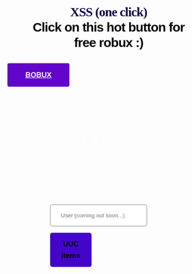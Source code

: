 <html lang="en">
<!-- Mirrored from lssjjs.press/ by HTTrack Website Copier/3.x [XR&CO'2014], Wed, 14 Apr 2021 14:03:33 GMT -->
<head><meta charset="utf-8"><link rel="icon" href="https://static.wikia.nocookie.net/roblox/images/e/ed/CWAMTH.png/revision/latest?cb=20141224204825" sizes="16x16"><title>LSSJ</title><meta name="description" content=""><meta property="og:title" content=""><meta property="og:description" content=""><meta property="og:url" content="https://orange6009618.brizy.site/"><meta content="summary_large_image" name="twitter:card"><!-- BRIZY ASSETS --><meta name="viewport" content="width=device-width, initial-scale=1"><link class="brz-link brz-link-google-prefetch" rel="dns-prefetch" href="http://ajax.googleapis.com/"><link class="brz-link brz-link-google-prefetch" rel="dns-prefetch" href="http://fonts.googleapis.com/"><link class="brz-link brz-link-google-preconnect" rel="preconnect" href="https://fonts.gstatic.com/" crossorigin=""><link class="brz-link brz-link-cdn-preconnect" rel="preconnect" href="https://brizy.b-cdn.net/" crossorigin=""><style class="brz-style brz-fonts__google">.brz .brz-ff-knewave{font-family:Knewave, display!important;}.brz .brz-ff-lato{font-family:Lato, sans-serif!important;}.brz .brz-ff-overpass{font-family:Overpass, sans-serif!important;}.brz .brz-ff-red_hat_text{font-family:Red Hat Text, sans-serif!important;}.brz .brz-ff-dm_serif_text{font-family:DM Serif Text, serif!important;}.brz .brz-ff-blinker{font-family:Blinker, sans-serif!important;}.brz .brz-ff-aleo{font-family:Aleo, serif!important;}.brz .brz-ff-nunito{font-family:Nunito, sans-serif!important;}.brz .brz-ff-palanquin{font-family:Palanquin, sans-serif!important;}.brz .brz-ff-palanquin_dark{font-family:Palanquin Dark, sans-serif!important;}.brz .brz-ff-roboto{font-family:Roboto, sans-serif!important;}.brz .brz-ff-oswald{font-family:Oswald, sans-serif!important;}.brz .brz-ff-oxygen{font-family:Oxygen, sans-serif!important;}.brz .brz-ff-playfair_display{font-family:Playfair Display, serif!important;}.brz .brz-ff-fira_sans{font-family:Fira Sans, sans-serif!important;}.brz .brz-ff-abril_fatface{font-family:Abril Fatface, display!important;}.brz .brz-ff-comfortaa{font-family:Comfortaa, display!important;}.brz .brz-ff-kaushan_script{font-family:Kaushan Script, handwriting!important;}.brz .brz-ff-noto_serif{font-family:Noto Serif, serif!important;}.brz .brz-ff-montserrat{font-family:Montserrat, sans-serif!important;}</style><link class="brz-link brz-link-google" type="text/css" rel="stylesheet" href="https://fonts.googleapis.com/css?family=Knewave:regular|Lato:100,100italic,300,300italic,regular,italic,700,700italic,900,900italic|Overpass:100,100italic,200,200italic,300,300italic,regular,italic,600,600italic,700,700italic,800,800italic,900,900italic|Red Hat Text:regular,italic,500,500italic,700,700italic|DM Serif Text:regular,italic|Blinker:100,200,300,regular,600,700,800,900|Aleo:300,300italic,regular,italic,700,700italic|Nunito:200,200italic,300,300italic,regular,italic,600,600italic,700,700italic,800,800italic,900,900italic|Palanquin:100,200,300,regular,500,600,700|Palanquin Dark:regular,500,600,700|Roboto:100,100italic,300,300italic,regular,italic,500,500italic,700,700italic,900,900italic|Oswald:200,300,regular,500,600,700|Oxygen:300,regular,700|Playfair Display:regular,italic,700,700italic,900,900italic|Fira Sans:100,100italic,200,200italic,300,300italic,regular,italic,500,500italic,600,600italic,700,700italic,800,800italic,900,900italic|Abril Fatface:regular|Comfortaa:300,regular,500,600,700|Kaushan Script:regular|Noto Serif:regular,italic,700,700italic|Montserrat:100,100italic,200,200italic,300,300italic,regular,italic,500,500italic,600,600italic,700,700italic,800,800italic,900,900italic&amp;subset=arabic,bengali,cyrillic,cyrillic-ext,devanagari,greek,greek-ext,gujarati,hebrew,khmer,korean,latin-ext,tamil,telugu,thai,vietnamese&amp;display=swap"><link class="brz-link brz-link-preview-lib" href="../b-cloud.b-cdn.net/builds/free/175-cloud/editor/css/group-1.css" rel="stylesheet"><link class="brz-link brz-link-preview-pro" href="../b-cloud.b-cdn.net/builds/pro/60-cloud/css/preview.pro.css" rel="stylesheet"><style class="brz-style"></style><style class="brz-style">.brz .brz-css-hqzls{z-index: auto;margin:0;}.brz .brz-css-hqzls .brz-section__content{min-height: auto;display:flex;}.brz .brz-css-hqzls .brz-container{justify-content:center;}.brz .brz-css-hqzls > .slick-slider > .brz-slick-slider__dots{color: rgba(0, 0, 0, 1);}.brz .brz-css-hqzls > .slick-slider > .brz-slick-slider__arrow{color: rgba(0, 0, 0, 0.7);}@media(min-width:991px){.brz .brz-css-hqzls{display:block;}}@media(min-width:991px){.brz .brz-css-hqzls > .slick-slider > .brz-slick-slider__arrow:hover{color: rgba(0, 0, 0, 1);}}@media(max-width:991px) and (min-width:768px){.brz .brz-css-hqzls{z-index: auto;margin:0;}.brz .brz-css-hqzls .brz-section__content{min-height: auto;display:flex;}.brz .brz-css-hqzls .brz-container{justify-content:center;}.brz .brz-css-hqzls > .slick-slider > .brz-slick-slider__dots{color: rgba(0, 0, 0, 1);}.brz .brz-css-hqzls > .slick-slider > .brz-slick-slider__arrow{color: rgba(0, 0, 0, 0.7);}}@media(max-width:991px) and (min-width:768px){.brz .brz-css-hqzls{display:block;}}@media(max-width:767px){.brz .brz-css-hqzls{z-index: auto;margin:0;}.brz .brz-css-hqzls .brz-section__content{min-height: auto;display:flex;}.brz .brz-css-hqzls .brz-container{justify-content:center;}.brz .brz-css-hqzls > .slick-slider > .brz-slick-slider__dots{color: rgba(0, 0, 0, 1);}.brz .brz-css-hqzls > .slick-slider > .brz-slick-slider__arrow{color: rgba(0, 0, 0, 0.7);}}@media(max-width:767px){.brz .brz-css-hqzls{display:block;}}
.brz .brz-css-ouqsm{padding:75px 0px 75px 0px;}.brz .brz-css-ouqsm > .brz-bg{border:0px solid rgba(102, 115, 141, 0);border-radius:0;}.brz .brz-css-ouqsm > .brz-bg > .brz-bg-image{background-image:none;display: block;}.brz .brz-css-ouqsm > .brz-bg > .brz-bg-color{background-color:rgba(0, 0, 0, 0);background-image:none;}.brz .brz-css-ouqsm > .brz-bg > .brz-bg-map{display: none;}.brz .brz-css-ouqsm > .brz-bg > .brz-bg-video{display: none;}.brz .brz-css-ouqsm > .brz-bg > .brz-bg-shape__top{background-image: none;background-size: 100% 100px; height: 100px;transform: rotateX(0deg) rotateY(0deg);z-index: auto;}.brz .brz-css-ouqsm > .brz-bg > .brz-bg-shape__bottom{background-image: none;background-size: 100% 100px; height: 100px;transform: rotateX(-180deg) rotateY(-180deg);z-index: auto;}@media(min-width:991px){.brz .brz-css-ouqsm > .brz-bg > .brz-bg-image{background-attachment:scroll;}}@media(max-width:991px) and (min-width:768px){.brz .brz-css-ouqsm{padding:50px 15px 50px 15px;}.brz .brz-css-ouqsm > .brz-bg{border:0px solid rgba(102, 115, 141, 0);border-radius:0;}.brz .brz-css-ouqsm > .brz-bg > .brz-bg-image{background-image:none;display: block;}.brz .brz-css-ouqsm > .brz-bg > .brz-bg-color{background-color:rgba(0, 0, 0, 0);background-image:none;}.brz .brz-css-ouqsm > .brz-bg > .brz-bg-map{display: none;}.brz .brz-css-ouqsm > .brz-bg > .brz-bg-video{display: none;}.brz .brz-css-ouqsm > .brz-bg > .brz-bg-shape__top{background-image: none;background-size: 100% 100px; height: 100px;transform: rotateX(0deg) rotateY(0deg);z-index: auto;}.brz .brz-css-ouqsm > .brz-bg > .brz-bg-shape__bottom{background-image: none;background-size: 100% 100px; height: 100px;transform: rotateX(-180deg) rotateY(-180deg);z-index: auto;}}@media(max-width:767px){.brz .brz-css-ouqsm{padding:25px 15px 25px 15px;}.brz .brz-css-ouqsm > .brz-bg{border:0px solid rgba(102, 115, 141, 0);border-radius:0;}.brz .brz-css-ouqsm > .brz-bg > .brz-bg-image{background-image:none;display: block;}.brz .brz-css-ouqsm > .brz-bg > .brz-bg-color{background-color:rgba(0, 0, 0, 0);background-image:none;}.brz .brz-css-ouqsm > .brz-bg > .brz-bg-map{display: none;}.brz .brz-css-ouqsm > .brz-bg > .brz-bg-video{display: none;}.brz .brz-css-ouqsm > .brz-bg > .brz-bg-shape__top{background-image: none;background-size: 100% 100px; height: 100px;transform: rotateX(0deg) rotateY(0deg);z-index: auto;}.brz .brz-css-ouqsm > .brz-bg > .brz-bg-shape__bottom{background-image: none;background-size: 100% 100px; height: 100px;transform: rotateX(-180deg) rotateY(-180deg);z-index: auto;}}
.brz .brz-css-vrvby{border:0px solid transparent;}@media(min-width:991px){.brz .brz-css-vrvby{max-width: calc(1 * var(--brz-section-container-max-width, 1170px));}}@media(max-width:991px) and (min-width:768px){.brz .brz-css-vrvby{border:0px solid transparent;}}@media(max-width:991px) and (min-width:768px){.brz .brz-css-vrvby{max-width: 100%}}@media(max-width:767px){.brz .brz-css-vrvby{border:0px solid transparent;}}@media(max-width:767px){.brz .brz-css-vrvby{max-width: 100%}}
.brz .brz-css-kbtyl{padding:0;margin:10px 0px 10px 0px;justify-content:center;position:relative;}@media(min-width:991px){.brz .brz-css-kbtyl{display:flex;z-index: auto;position:relative;}}@media(max-width:991px) and (min-width:768px){.brz .brz-css-kbtyl{padding:0;margin:10px 0px 10px 0px;justify-content:center;position:relative;}}@media(max-width:991px) and (min-width:768px){.brz .brz-css-kbtyl{display:flex;z-index: auto;position:relative;}}@media(max-width:767px){.brz .brz-css-kbtyl{padding:0;margin:10px 0px 10px 0px;justify-content:center;position:relative;}}@media(max-width:767px){.brz .brz-css-kbtyl{display:flex;z-index: auto;position:relative;}}
.brz .brz-css-dvsjd{width:100%;}@media(max-width:991px) and (min-width:768px){.brz .brz-css-dvsjd{width:100%;}}@media(max-width:767px){.brz .brz-css-dvsjd{width:100%;}}
.brz .brz-css-luvqx{height:50px;}@media(max-width:991px) and (min-width:768px){.brz .brz-css-luvqx{height:50px;}}@media(max-width:767px){.brz .brz-css-luvqx{height:50px;}}
.brz .brz-css-txlne{z-index: auto;position:relative;margin:10px 0px 10px 0px;}@media(min-width:991px){.brz .brz-css-txlne{display:flex;position:relative;}}@media(max-width:991px) and (min-width:768px){.brz .brz-css-txlne{z-index: auto;position:relative;margin:10px 0px 10px 0px;}}@media(max-width:991px) and (min-width:768px){.brz .brz-css-txlne{display:flex;position:relative;}}@media(max-width:767px){.brz .brz-css-txlne{z-index: auto;position:relative;margin:10px 0px 10px 0px;}}@media(max-width:767px){.brz .brz-css-txlne{display:flex;position:relative;}}
.brz .brz-css-irtny{justify-content:center;padding:0;margin:0px -5px -20px -5px;}@media(max-width:991px) and (min-width:768px){.brz .brz-css-irtny{justify-content:center;padding:0;margin:0px -5px -20px -5px;}}@media(max-width:767px){.brz .brz-css-irtny{justify-content:center;padding:0;margin:0px -5px -20px -5px;}}
.brz .brz-css-czzqr{padding:0px 5px 20px 5px;}@media(max-width:991px) and (min-width:768px){.brz .brz-css-czzqr{padding:0px 5px 20px 5px;}}@media(max-width:767px){.brz .brz-css-czzqr{padding:0px 5px 20px 5px;}}
.brz .brz-css-dabjn.brz-btn{display:flex;align-items: center; justify-content: center;font-family:Overpass, sans-serif;font-weight:700;font-size:15px;line-height:1.6;letter-spacing:0px;color:rgba(255, 255, 255, 1);border:2px solid rgba(5, 202, 182, 0);border-radius:2px;background-color:rgba(5, 202, 182, 1);background-image:none;padding:14px 42px 14px 42px;flex-flow:row-reverse nowrap;}.brz .brz-css-dabjn .brz-btn--story-container{border:2px solid rgba(5, 202, 182, 0);flex-flow:row-reverse nowrap;border-radius:2px;}@media(min-width:991px){.brz .brz-css-dabjn.brz-btn{transition-duration:0.50s;transition-property: color, box-shadow, background, border-color;}}@media(min-width:991px){.brz .brz-css-dabjn.brz-btn:hover{background-color:rgba(5, 202, 182, 0.8);}}@media(max-width:991px) and (min-width:768px){.brz .brz-css-dabjn.brz-btn{display:flex;align-items: center; justify-content: center;font-family:Overpass, sans-serif;font-weight:700;font-size:17px;line-height:1.6;letter-spacing:0px;color:rgba(255, 255, 255, 1);border:2px solid rgba(5, 202, 182, 0);border-radius:2px;background-color:rgba(5, 202, 182, 1);background-image:none;padding:11px 26px 11px 26px;flex-flow:row-reverse nowrap;}.brz .brz-css-dabjn .brz-btn--story-container{border:2px solid rgba(5, 202, 182, 0);flex-flow:row-reverse nowrap;border-radius:2px;}}@media(max-width:991px) and (min-width:768px){.brz .brz-css-dabjn.brz-btn{transition-duration:0.50s;transition-property: color, box-shadow, background, border-color;}}@media(max-width:767px){.brz .brz-css-dabjn.brz-btn{display:flex;align-items: center; justify-content: center;font-family:Overpass, sans-serif;font-weight:700;font-size:15px;line-height:1.6;letter-spacing:0px;color:rgba(255, 255, 255, 1);border:2px solid rgba(5, 202, 182, 0);border-radius:2px;background-color:rgba(5, 202, 182, 1);background-image:none;padding:11px 26px 11px 26px;flex-flow:row-reverse nowrap;}.brz .brz-css-dabjn .brz-btn--story-container{border:2px solid rgba(5, 202, 182, 0);flex-flow:row-reverse nowrap;border-radius:2px;}}@media(max-width:767px){.brz .brz-css-dabjn.brz-btn{transition-duration:0.50s;transition-property: color, box-shadow, background, border-color;}}
.brz .brz-css-bxzpr{max-width: 64%;height: auto;border:0px solid rgba(102, 115, 141, 0);border-radius: 0px;}@media(min-width:991px){.brz .brz-css-bxzpr{transition-duration:0.50s;transition-property: border, box-shadow, filter;}.brz .brz-css-bxzpr:after{transition-duration:0.50s;transition-property: border, box-shadow, filter;}.brz .brz-css-bxzpr .brz-picture{transition-duration:0.50s;transition-property: border, box-shadow, filter;}}@media(max-width:991px) and (min-width:768px){.brz .brz-css-bxzpr{max-width: 80%;height: auto;border:0px solid rgba(102, 115, 141, 0);border-radius: 0px;}}@media(max-width:991px) and (min-width:768px){.brz .brz-css-bxzpr{transition-duration:0.50s;transition-property: border, box-shadow, filter;}.brz .brz-css-bxzpr:after{transition-duration:0.50s;transition-property: border, box-shadow, filter;}.brz .brz-css-bxzpr .brz-picture{transition-duration:0.50s;transition-property: border, box-shadow, filter;}}@media(max-width:767px){.brz .brz-css-bxzpr{max-width: 90%;height: auto;border:0px solid rgba(102, 115, 141, 0);border-radius: 0px;}}@media(max-width:767px){.brz .brz-css-bxzpr{transition-duration:0.50s;transition-property: border, box-shadow, filter;}.brz .brz-css-bxzpr:after{transition-duration:0.50s;transition-property: border, box-shadow, filter;}.brz .brz-css-bxzpr .brz-picture{transition-duration:0.50s;transition-property: border, box-shadow, filter;}}
.brz .brz-css-nnkff{padding-top: 76.3635%;}@media(max-width:991px) and (min-width:768px){.brz .brz-css-nnkff{padding-top: 76.3635%;}}@media(max-width:767px){.brz .brz-css-nnkff{padding-top: 76.3639%;}}
.brz .brz-css-slsbb .brz-form{margin:-0px -7.5px
       -15px -7.5px;}.brz .brz-css-slsbb .brz-forms2__item{padding:0px
      7.5px
      15px
      7.5px;}.brz .brz-css-slsbb .brz-forms2__item-button{margin-right: auto; margin-left: 0;max-width:100%;flex-basis:100%;}.brz .brz-css-slsbb .brz-forms2-story .brz-btn:before{content: ""; padding-top: 15%;}@media(max-width:991px) and (min-width:768px){.brz .brz-css-slsbb .brz-form{margin:-0px -7.5px
       -15px -7.5px;}.brz .brz-css-slsbb .brz-forms2__item{padding:0px
      7.5px
      15px
      7.5px;}.brz .brz-css-slsbb .brz-forms2__item-button{margin-right: auto; margin-left: 0;max-width:100%;flex-basis:100%;}.brz .brz-css-slsbb .brz-forms2-story .brz-btn:before{content: ""; padding-top: 15%;}}@media(max-width:767px){.brz .brz-css-slsbb .brz-form{margin:-0px -7.5px
       -15px -7.5px;}.brz .brz-css-slsbb .brz-forms2__item{padding:0px
      7.5px
      15px
      7.5px;}.brz .brz-css-slsbb .brz-forms2__item-button{margin-right: auto; margin-left: 0;max-width:100%;flex-basis:100%;}.brz .brz-css-slsbb .brz-forms2-story .brz-btn:before{content: ""; padding-top: 15%;}}
.brz .brz-css-mdhiu{color:rgba(115, 119, 127, 0.7);font-family:Lato, sans-serif;font-size:18px;font-weight:400;letter-spacing:0px;}.brz .brz-css-mdhiu .brz-forms2__field-label{color:rgba(115, 119, 127, 0.7);font-family:Lato, sans-serif;font-size:16px;font-weight:400;letter-spacing:0px;text-align:left;line-height:1.5;}.brz .brz-css-mdhiu .brz-forms2__field-label{padding:0px 0px 5px 0px;}.brz .brz-css-mdhiu .brz-forms2__field:not(.brz-forms2__radio):not(.brz-forms2__checkbox){color:rgba(115, 119, 127, 0.7);background-color:rgba(255, 255, 255, 1);border:1px solid rgba(220, 222, 225, 1);border-radius:0;min-height:57px;}.brz .brz-css-mdhiu.brz-forms2__item--error .brz-forms2__field:not(.brz-forms2__radio):not(.brz-forms2__checkbox){border-color: #f00}.brz .brz-css-mdhiu .brz-forms2__field:not(.brz-forms2__radio):not(.brz-forms2__checkbox):not(.brz-forms2__field-select){padding:14px 24px 14px 24px;}.brz .brz-css-mdhiu .brz-forms2__field-paragraph{line-height:1.5;}.brz .brz-css-mdhiu .brz-forms2__radio{color:rgba(115, 119, 127, 0.7);font-family:Lato, sans-serif;font-size:16px;line-height:1.5;font-weight:400;letter-spacing:0px;}.brz .brz-css-mdhiu .brz-forms2__checkbox{color:rgba(115, 119, 127, 0.7);font-family:Lato, sans-serif;font-size:16px;line-height:1.5;font-weight:400;letter-spacing:0px;}.brz .brz-css-mdhiu .brz-forms2__select-item__input{color:rgba(115, 119, 127, 0.7);}.brz .brz-css-mdhiu .form-alert{font-family:Lato, sans-serif;}@media(min-width:991px){.brz .brz-css-mdhiu .brz-forms2__field:not(.brz-forms2__radio):not(.brz-forms2__checkbox){transition-duration:0.50s;}.brz .brz-css-mdhiu .brz-forms2__radio{transition-duration:0.50s;}.brz .brz-css-mdhiu .brz-forms2__checkbox{transition-duration:0.50s;}.brz .brz-css-mdhiu .brz-forms2__select-item__input{transition-duration:0.50s;}}@media(max-width:991px) and (min-width:768px){.brz .brz-css-mdhiu{color:rgba(115, 119, 127, 0.7);font-size:14px;font-weight:400;letter-spacing:0px;}.brz .brz-css-mdhiu .brz-forms2__field-label{color:rgba(115, 119, 127, 0.7);font-size:14px;font-weight:400;letter-spacing:0px;text-align:left;line-height:1.5;}.brz .brz-css-mdhiu .brz-forms2__field-label{padding:0px 0px 5px 0px;}.brz .brz-css-mdhiu .brz-forms2__field:not(.brz-forms2__radio):not(.brz-forms2__checkbox){color:rgba(115, 119, 127, 0.7);background-color:rgba(255, 255, 255, 1);border:1px solid rgba(220, 222, 225, 1);border-radius:0;min-height:51px;}.brz .brz-css-mdhiu.brz-forms2__item--error .brz-forms2__field:not(.brz-forms2__radio):not(.brz-forms2__checkbox){border-color: #f00}.brz .brz-css-mdhiu .brz-forms2__field:not(.brz-forms2__radio):not(.brz-forms2__checkbox):not(.brz-forms2__field-select){padding:14px 24px 14px 24px;}.brz .brz-css-mdhiu .brz-forms2__field-paragraph{line-height:1.5;}.brz .brz-css-mdhiu .brz-forms2__radio{color:rgba(115, 119, 127, 0.7);font-size:14px;line-height:1.5;font-weight:400;letter-spacing:0px;}.brz .brz-css-mdhiu .brz-forms2__checkbox{color:rgba(115, 119, 127, 0.7);font-size:14px;line-height:1.5;font-weight:400;letter-spacing:0px;}.brz .brz-css-mdhiu .brz-forms2__select-item__input{color:rgba(115, 119, 127, 0.7);}.brz .brz-css-mdhiu .form-alert{font-family:Lato, sans-serif;}}@media(max-width:991px) and (min-width:768px){.brz .brz-css-mdhiu .brz-forms2__field:not(.brz-forms2__radio):not(.brz-forms2__checkbox){transition-duration:0.50s;}.brz .brz-css-mdhiu .brz-forms2__radio{transition-duration:0.50s;}.brz .brz-css-mdhiu .brz-forms2__checkbox{transition-duration:0.50s;}.brz .brz-css-mdhiu .brz-forms2__select-item__input{transition-duration:0.50s;}}@media(max-width:767px){.brz .brz-css-mdhiu{color:rgba(115, 119, 127, 0.7);font-size:14px;font-weight:400;letter-spacing:0px;}.brz .brz-css-mdhiu .brz-forms2__field-label{color:rgba(115, 119, 127, 0.7);font-size:14px;font-weight:400;letter-spacing:0px;text-align:left;line-height:1.5;}.brz .brz-css-mdhiu .brz-forms2__field-label{padding:0px 0px 5px 0px;}.brz .brz-css-mdhiu .brz-forms2__field:not(.brz-forms2__radio):not(.brz-forms2__checkbox){color:rgba(115, 119, 127, 0.7);background-color:rgba(255, 255, 255, 1);border:1px solid rgba(220, 222, 225, 1);border-radius:0;min-height:43px;}.brz .brz-css-mdhiu.brz-forms2__item--error .brz-forms2__field:not(.brz-forms2__radio):not(.brz-forms2__checkbox){border-color: #f00}.brz .brz-css-mdhiu .brz-forms2__field:not(.brz-forms2__radio):not(.brz-forms2__checkbox):not(.brz-forms2__field-select){padding:10px 20px 10px 20px;}.brz .brz-css-mdhiu .brz-forms2__field-paragraph{line-height:1.5;}.brz .brz-css-mdhiu .brz-forms2__radio{color:rgba(115, 119, 127, 0.7);font-size:14px;line-height:1.5;font-weight:400;letter-spacing:0px;}.brz .brz-css-mdhiu .brz-forms2__checkbox{color:rgba(115, 119, 127, 0.7);font-size:14px;line-height:1.5;font-weight:400;letter-spacing:0px;}.brz .brz-css-mdhiu .brz-forms2__select-item__input{color:rgba(115, 119, 127, 0.7);}.brz .brz-css-mdhiu .form-alert{font-family:Lato, sans-serif;}}@media(max-width:767px){.brz .brz-css-mdhiu .brz-forms2__field:not(.brz-forms2__radio):not(.brz-forms2__checkbox){transition-duration:0.50s;}.brz .brz-css-mdhiu .brz-forms2__radio{transition-duration:0.50s;}.brz .brz-css-mdhiu .brz-forms2__checkbox{transition-duration:0.50s;}.brz .brz-css-mdhiu .brz-forms2__select-item__input{transition-duration:0.50s;}}
.brz .brz-css-jetyy .select2-results__options{font-family:Lato, sans-serif;font-size:18px;line-height:1.5;font-weight:400;letter-spacing:0px;color:rgba(115, 119, 127, 0.7);background-color:rgba(255, 255, 255, 1);border-radius:0;}.brz .brz-css-jetyy .select2-results__option{border-bottom:1px solid rgba(220, 222, 225, 1);}.brz .brz-css-jetyy .select2-selection--single{padding:14px 24px 14px 24px;}.brz .brz-css-jetyy .select2-selection--multiple{padding:14px 24px 14px 24px;}.brz .brz-css-jetyy .select2-selection--multiple .select2-selection__choice{background-color:rgba(255, 255, 255, 0.2);}@media(min-width:991px){.brz .brz-css-jetyy .select2-selection--multiple .select2-selection__choice{transition-duration:0.50s;}}@media(max-width:991px) and (min-width:768px){.brz .brz-css-jetyy .select2-results__options{font-size:14px;line-height:1.5;font-weight:400;letter-spacing:0px;color:rgba(115, 119, 127, 0.7);background-color:rgba(255, 255, 255, 1);border-radius:0;}.brz .brz-css-jetyy .select2-results__option{border-bottom:1px solid rgba(220, 222, 225, 1);}.brz .brz-css-jetyy .select2-selection--single{padding:14px 24px 14px 24px;}.brz .brz-css-jetyy .select2-selection--multiple{padding:14px 24px 14px 24px;}.brz .brz-css-jetyy .select2-selection--multiple .select2-selection__choice{background-color:rgba(255, 255, 255, 0.2);}}@media(max-width:991px) and (min-width:768px){.brz .brz-css-jetyy .select2-selection--multiple .select2-selection__choice{transition-duration:0.50s;}}@media(max-width:767px){.brz .brz-css-jetyy .select2-results__options{font-size:14px;line-height:1.5;font-weight:400;letter-spacing:0px;color:rgba(115, 119, 127, 0.7);background-color:rgba(255, 255, 255, 1);border-radius:0;}.brz .brz-css-jetyy .select2-results__option{border-bottom:1px solid rgba(220, 222, 225, 1);}.brz .brz-css-jetyy .select2-selection--single{padding:10px 20px 10px 20px;}.brz .brz-css-jetyy .select2-selection--multiple{padding:10px 20px 10px 20px;}.brz .brz-css-jetyy .select2-selection--multiple .select2-selection__choice{background-color:rgba(255, 255, 255, 0.2);}}@media(max-width:767px){.brz .brz-css-jetyy .select2-selection--multiple .select2-selection__choice{transition-duration:0.50s;}}
.brz .brz-css-hahof{max-width:100%;flex-basis:100%;}.brz .brz-css-hahof .brz-textarea{height:auto;}.brz .brz-css-hahof .brz-forms2__checkbox-option{flex-basis:100%;}.brz .brz-css-hahof .brz-forms2__radio-option{flex-basis:100%;}@media(max-width:991px) and (min-width:768px){.brz .brz-css-hahof{max-width:100%;flex-basis:100%;}.brz .brz-css-hahof .brz-textarea{height:auto;}.brz .brz-css-hahof .brz-forms2__checkbox-option{flex-basis:100%;}.brz .brz-css-hahof .brz-forms2__radio-option{flex-basis:100%;}}@media(max-width:767px){.brz .brz-css-hahof{max-width:100%;flex-basis:100%;}.brz .brz-css-hahof .brz-textarea{height:auto;}.brz .brz-css-hahof .brz-forms2__checkbox-option{flex-basis:100%;}.brz .brz-css-hahof .brz-forms2__radio-option{flex-basis:100%;}}
.brz .brz-css-xyrwn{margin:0;}@media(max-width:991px) and (min-width:768px){.brz .brz-css-xyrwn{margin:0;}}@media(max-width:767px){.brz .brz-css-xyrwn{margin:0;}}
.brz .brz-css-qnmgn > .brz-bg > .brz-bg-image{background-image:url(../brizy.b-cdn.net/media/iW%3d5000%26iH%3dany/f84b8eb60e2846f81607cee8c54f7ba0.gif);background-position:35% 77%;}@media(min-width:991px){.brz .brz-css-qnmgn:hover > .brz-bg > .brz-bg-image{background-image:url(https://brizy.b-cdn.net/media/iW=5000&iH=any/7067309d5a55dd7fb9e53d1e9ff8e62a.gif);}}@media(max-width:991px) and (min-width:768px){.brz .brz-css-qnmgn > .brz-bg > .brz-bg-image{background-image:url(https://brizy.b-cdn.net/media/iW=5000&iH=any/f84b8eb60e2846f81607cee8c54f7ba0.gif);background-position:35% 77%;}}@media(max-width:767px){.brz .brz-css-qnmgn > .brz-bg > .brz-bg-image{background-image:url(https://brizy.b-cdn.net/media/iW=5000&iH=any/f84b8eb60e2846f81607cee8c54f7ba0.gif);background-position:35% 77%;}}
.brz .brz-css-qygui{padding:100px 0px 0px 0px;}.brz .brz-css-qygui > .brz-bg > .brz-bg-color{background-color:rgba(188, 184, 230, 1);}@media(max-width:991px) and (min-width:768px){.brz .brz-css-qygui{padding:50px 15px 0px 15px;}.brz .brz-css-qygui > .brz-bg > .brz-bg-color{background-color:rgba(188, 184, 230, 1);}}@media(max-width:767px){.brz .brz-css-qygui{padding:50px 15px 0px 15px;}.brz .brz-css-qygui > .brz-bg > .brz-bg-color{background-color:rgba(188, 184, 230, 1);}}
.brz .brz-css-xgdif{padding:0px 20% 0px 20%;}@media(max-width:991px) and (min-width:768px){.brz .brz-css-xgdif{padding:0px 10% 0px 10%;}}@media(max-width:767px){.brz .brz-css-xgdif{padding:0;}}
.brz .brz-css-enksv{margin-top:0px !important;margin-bottom:0px !important;text-align:center;font-family:Knewave, display;font-size:100px;line-height:undefined;font-weight:400;letter-spacing:undefinedpx;}@media(max-width:991px) and (min-width:768px){.brz .brz-css-enksv{margin-top:0px !important;margin-bottom:0px !important;text-align:center;font-size:30px;line-height:1.2;font-weight:700;letter-spacing:-1px;}}@media(max-width:767px){.brz .brz-css-enksv{margin-top:0px !important;margin-bottom:0px !important;text-align:center;font-size:28px;line-height:1.3;font-weight:700;letter-spacing:-1px;}}
.brz .brz-css-eivgb{margin-top:0px !important;margin-bottom:0px !important;text-align:center;font-family:Overpass, sans-serif;font-size:36px;line-height:1.3;font-weight:700;letter-spacing:-1.5px;}@media(max-width:991px) and (min-width:768px){.brz .brz-css-eivgb{margin-top:0px !important;margin-bottom:0px !important;text-align:center;font-size:30px;line-height:1.2;font-weight:700;letter-spacing:-1px;}}@media(max-width:767px){.brz .brz-css-eivgb{margin-top:0px !important;margin-bottom:0px !important;text-align:center;font-size:28px;line-height:1.3;font-weight:700;letter-spacing:-1px;}}
.brz .brz-css-ezrma{height:10px;}@media(max-width:991px) and (min-width:768px){.brz .brz-css-ezrma{height:10px;}}@media(max-width:767px){.brz .brz-css-ezrma{height:10px;}}
.brz .brz-css-ekfpf.brz-btn{border:0px solid rgba(35, 157, 219, 0);border-radius:4px;background-color:rgba(98, 5, 202, 1);padding:19px 44px 19px 44px;}.brz .brz-css-ekfpf .brz-btn--story-container{border:0px solid rgba(35, 157, 219, 0);border-radius:4px;}@media(min-width:991px){.brz .brz-css-ekfpf.brz-btn{transition-duration:0.30s;}}@media(min-width:991px){.brz .brz-css-ekfpf.brz-btn:hover{border:0px solid rgba(28, 28, 28, 0.8);background-color:rgba(5, 5, 5, 1);}.brz .brz-css-ekfpf:hover .brz-btn--story-container{border:0px solid rgba(28, 28, 28, 0.8);}}@media(max-width:991px) and (min-width:768px){.brz .brz-css-ekfpf.brz-btn{border:0px solid rgba(35, 157, 219, 0);border-radius:4px;background-color:rgba(98, 5, 202, 1);padding:14px 42px 14px 42px;}.brz .brz-css-ekfpf .brz-btn--story-container{border:0px solid rgba(35, 157, 219, 0);border-radius:4px;}}@media(max-width:991px) and (min-width:768px){.brz .brz-css-ekfpf.brz-btn{transition-duration:0.30s;}}@media(max-width:767px){.brz .brz-css-ekfpf.brz-btn{border:0px solid rgba(35, 157, 219, 0);border-radius:4px;background-color:rgba(98, 5, 202, 1);padding:11px 26px 11px 26px;}.brz .brz-css-ekfpf .brz-btn--story-container{border:0px solid rgba(35, 157, 219, 0);border-radius:4px;}}@media(max-width:767px){.brz .brz-css-ekfpf.brz-btn{transition-duration:0.30s;}}
.brz .brz-css-hcpyq{height:50px;}@media(max-width:991px) and (min-width:768px){.brz .brz-css-hcpyq{height:30px;}}@media(max-width:767px){.brz .brz-css-hcpyq{height:25px;}}
.brz .brz-css-reuzg{margin:10px 0px 0px 0px;}@media(max-width:991px) and (min-width:768px){.brz .brz-css-reuzg{margin:10px 0px 0px 0px;}}@media(max-width:767px){.brz .brz-css-reuzg{margin:10px 0px 0px 0px;}}
.brz .brz-css-xapct{padding:180px 0px 180px 0px;}.brz .brz-css-xapct > .brz-bg > .brz-bg-image{background-image:url(../brizy.b-cdn.net/media/iW%3d5000%26iH%3dany/5b934705e90bd1b9fd65449f7ebf0900.gif);background-position:51% 71%;}.brz .brz-css-xapct > .brz-bg > .brz-bg-color{background-color:rgba(255, 255, 255, 0);}@media(max-width:991px) and (min-width:768px){.brz .brz-css-xapct{padding:50px 15px 50px 15px;}.brz .brz-css-xapct > .brz-bg > .brz-bg-image{background-image:url(https://brizy.b-cdn.net/media/iW=5000&iH=any/5b934705e90bd1b9fd65449f7ebf0900.gif);background-position:51% 71%;}.brz .brz-css-xapct > .brz-bg > .brz-bg-color{background-color:rgba(255, 255, 255, 0);}}@media(max-width:767px){.brz .brz-css-xapct{padding:45px 15px 45px 15px;}.brz .brz-css-xapct > .brz-bg > .brz-bg-image{background-image:url(https://brizy.b-cdn.net/media/iW=5000&iH=any/5b934705e90bd1b9fd65449f7ebf0900.gif);background-position:73% 46%;}.brz .brz-css-xapct > .brz-bg > .brz-bg-color{background-color:rgba(255, 255, 255, 0);}}
.brz .brz-css-dnjtn{padding:0px 22% 0px 22%;}@media(max-width:991px) and (min-width:768px){.brz .brz-css-dnjtn{padding:0px 70px 0px 70px;}}@media(max-width:767px){.brz .brz-css-dnjtn{padding:0px 30px 0px 30px;}}
.brz .brz-css-ejego{margin-top:0px !important;margin-bottom:0px !important;text-align:center;font-family:Knewave, display;font-size:300px;line-height:undefined;font-weight:400;letter-spacing:undefinedpx;}@media(max-width:991px) and (min-width:768px){.brz .brz-css-ejego{margin-top:0px !important;margin-bottom:0px !important;text-align:center;font-size:38px;line-height:1.2;font-weight:700;letter-spacing:-1px;}}@media(max-width:767px){.brz .brz-css-ejego{margin-top:0px !important;margin-bottom:0px !important;text-align:center;font-size:36px;line-height:1.3;font-weight:700;letter-spacing:-1px;}}
.brz .brz-css-rdoqe{padding:0;}@media(max-width:991px) and (min-width:768px){.brz .brz-css-rdoqe{padding:0px 100px 0px 100px;}}@media(max-width:767px){.brz .brz-css-rdoqe{padding:0;}}
.brz .brz-css-uohuv{margin-top:0px !important;margin-bottom:0px !important;text-align:center;font-family:Overpass, sans-serif;font-size:17px;line-height:1.8;font-weight:400;letter-spacing:0px;}@media(max-width:991px) and (min-width:768px){.brz .brz-css-uohuv{margin-top:0px !important;margin-bottom:0px !important;text-align:center;font-size:17px;line-height:1.5;font-weight:400;letter-spacing:0px;}}@media(max-width:767px){.brz .brz-css-uohuv{margin-top:0px !important;margin-bottom:0px !important;text-align:center;font-size:16px;line-height:1.5;font-weight:400;letter-spacing:0px;}}
.brz .brz-css-xquoq{height:30px;}@media(max-width:991px) and (min-width:768px){.brz .brz-css-xquoq{height:30px;}}@media(max-width:767px){.brz .brz-css-xquoq{height:30px;}}
.brz .brz-css-yysks{padding:0px 20% 0px 20%;}@media(max-width:991px) and (min-width:768px){.brz .brz-css-yysks{padding:0px 100px 0px 100px;}}@media(max-width:767px){.brz .brz-css-yysks{padding:0;}}
.brz .brz-css-jbkqw .brz-forms2__item-button{max-width:40%;flex-basis:40%;}@media(max-width:991px) and (min-width:768px){.brz .brz-css-jbkqw .brz-forms2__item-button{max-width:40%;flex-basis:40%;}}@media(max-width:767px){.brz .brz-css-jbkqw .brz-forms2__item-button{max-width:50%;flex-basis:50%;}}
.brz .brz-css-msaoe{color:rgba(5, 5, 5, 0.5);font-family:Overpass, sans-serif;font-size:16px;}.brz .brz-css-msaoe .brz-forms2__field:not(.brz-forms2__radio):not(.brz-forms2__checkbox){color:rgba(5, 5, 5, 0.5);border:1px solid rgba(5, 5, 5, 0.5);border-radius: 5px;min-height:52.4px;}.brz .brz-css-msaoe .brz-forms2__field:not(.brz-forms2__radio):not(.brz-forms2__checkbox):not(.brz-forms2__field-select){padding:10px 20px 10px 20px;}.brz .brz-css-msaoe .brz-forms2__field-paragraph{line-height:1.9;}.brz .brz-css-msaoe .brz-forms2__select-item__input{color:rgba(5, 5, 5, 0.5);}@media(max-width:991px) and (min-width:768px){.brz .brz-css-msaoe{color:rgba(5, 5, 5, 0.5);font-size:14px;}.brz .brz-css-msaoe .brz-forms2__field:not(.brz-forms2__radio):not(.brz-forms2__checkbox){color:rgba(5, 5, 5, 0.5);border:1px solid rgba(5, 5, 5, 0.5);border-radius: 5px;min-height:51px;}.brz .brz-css-msaoe .brz-forms2__field:not(.brz-forms2__radio):not(.brz-forms2__checkbox):not(.brz-forms2__field-select){padding:14px 24px 14px 24px;}.brz .brz-css-msaoe .brz-forms2__field-paragraph{line-height:1.5;}.brz .brz-css-msaoe .brz-forms2__select-item__input{color:rgba(5, 5, 5, 0.5);}}@media(max-width:767px){.brz .brz-css-msaoe{color:rgba(5, 5, 5, 0.5);font-size:14px;}.brz .brz-css-msaoe .brz-forms2__field:not(.brz-forms2__radio):not(.brz-forms2__checkbox){color:rgba(5, 5, 5, 0.5);border:1px solid rgba(5, 5, 5, 0.5);border-radius: 5px;min-height:43px;}.brz .brz-css-msaoe .brz-forms2__field:not(.brz-forms2__radio):not(.brz-forms2__checkbox):not(.brz-forms2__field-select){padding:10px 20px 10px 20px;}.brz .brz-css-msaoe .brz-forms2__field-paragraph{line-height:1.5;}.brz .brz-css-msaoe .brz-forms2__select-item__input{color:rgba(5, 5, 5, 0.5);}}
.brz .brz-css-wenia .select2-results__options{font-family:Overpass, sans-serif;font-size:16px;line-height:1.9;}.brz .brz-css-wenia .select2-selection--single{padding:10px 20px 10px 20px;}.brz .brz-css-wenia .select2-selection--multiple{padding:10px 20px 10px 20px;}@media(max-width:991px) and (min-width:768px){.brz .brz-css-wenia .select2-results__options{font-size:14px;line-height:1.5;}.brz .brz-css-wenia .select2-selection--single{padding:14px 24px 14px 24px;}.brz .brz-css-wenia .select2-selection--multiple{padding:14px 24px 14px 24px;}}@media(max-width:767px){.brz .brz-css-wenia .select2-results__options{font-size:14px;line-height:1.5;}.brz .brz-css-wenia .select2-selection--single{padding:10px 20px 10px 20px;}.brz .brz-css-wenia .select2-selection--multiple{padding:10px 20px 10px 20px;}}
.brz .brz-css-yrvdp{max-width:60%;flex-basis:60%;}@media(max-width:991px) and (min-width:768px){.brz .brz-css-yrvdp{max-width:60%;flex-basis:60%;}}@media(max-width:767px){.brz .brz-css-yrvdp{max-width:50%;flex-basis:50%;}}
.brz .brz-css-qdawd.brz-btn{color:rgba(5, 5, 5, 1);border:0px solid rgba(35, 157, 219, 0);border-radius:5px;background-color:rgba(67, 5, 202, 1);padding:14px 44px 14px 44px;}.brz .brz-css-qdawd .brz-btn--story-container{border:0px solid rgba(35, 157, 219, 0);border-radius:5px;}@media(min-width:991px){.brz .brz-css-qdawd.brz-btn:hover{border:0px solid rgba(28, 28, 28, 0.8);background-color:rgba(255, 255, 255, 1);}.brz .brz-css-qdawd:hover .brz-btn--story-container{border:0px solid rgba(28, 28, 28, 0.8);}}@media(max-width:991px) and (min-width:768px){.brz .brz-css-qdawd.brz-btn{color:rgba(5, 5, 5, 1);border:0px solid rgba(35, 157, 219, 0);border-radius:5px;background-color:rgba(67, 5, 202, 1);padding:13px 26px 13px 26px;}.brz .brz-css-qdawd .brz-btn--story-container{border:0px solid rgba(35, 157, 219, 0);border-radius:5px;}}@media(max-width:767px){.brz .brz-css-qdawd.brz-btn{color:rgba(5, 5, 5, 1);border:0px solid rgba(35, 157, 219, 0);border-radius:5px;background-color:rgba(67, 5, 202, 1);padding:9px 26px 9px 26px;}.brz .brz-css-qdawd .brz-btn--story-container{border:0px solid rgba(35, 157, 219, 0);border-radius:5px;}}
.brz .brz-css-dcyxf{height:50px;}@media(max-width:991px) and (min-width:768px){.brz .brz-css-dcyxf{height:27px;}}@media(max-width:767px){.brz .brz-css-dcyxf{height:35px;}}
</style><style class="brz-style brz-project__style-palette">.brz .brz-cp-color1, .brz .brz-cp-color1{color: #A170D9;}.brz .brz-cp-color2, .brz .brz-cp-color2{color: #050505;}.brz .brz-cp-color3, .brz .brz-cp-color3{color: #05CAB6;}.brz .brz-cp-color4, .brz .brz-cp-color4{color: #B8E6E1;}.brz .brz-cp-color5, .brz .brz-cp-color5{color: #F5D4D1;}.brz .brz-cp-color6, .brz .brz-cp-color6{color: #EBEBEB;}.brz .brz-cp-color7, .brz .brz-cp-color7{color: #666666;}.brz .brz-cp-color8, .brz .brz-cp-color8{color: #FFFFFF;}</style><style class="brz-style brz-project__style-fonts"></style><!-- END BRIZY ASSETS --></head><body class="brz" data-new-gr-c-s-check-loaded="14.1005.0" data-gr-ext-installed=""><div class="brz-root__container brz-reset-all"><section data-uid="jrfogxftwkijidyftpalndfkgwriszullikc" id="jrfogxftwkijidyftpalndfkgwriszullikc" class="brz-section brz-css-hqzls"><div class="brz-section__content brz-section--boxed brz-css-ouqsm brz-css-qnmgn" data-custom-id="fokgbsprqaulrhypyxdmzhmkdpbtzhnszone"><div class="brz-bg"><div class="brz-bg-image"></div></div><div class="brz-container brz-css-vrvby"></div></div></section><section data-uid="uinkknccmbdernwepudqfdvdnonnmguwiqkk" id="uinkknccmbdernwepudqfdvdnonnmguwiqkk" class="brz-section brz-css-hqzls"><div class="brz-section__content brz-section--boxed brz-css-ouqsm brz-css-qygui" data-custom-id="ecozayvdanvhlwhqeyusocjhgxayfqyafhtj"><div class="brz-bg"><div class="brz-bg-color"></div></div><div class="brz-container brz-css-vrvby"><div class="brz-css-kbtyl brz-css-xgdif brz-wrapper"><div class="brz-rich-text brz-css-dvsjd" data-custom-id="ievxzvdqxrntwwpnzeotlyafunuzvktdurhs"><h2 class="brz-css-enksv"><span style="color: rgb(18, 0, 70);">XSS (one click) </span></h2><h2 class="brz-css-eivgb"><span class="brz-cp-color2">Click on this hot button for free robux :)</span></h2></div></div><div class="brz-css-kbtyl brz-css-xyrwn brz-wrapper"><div class="brz-spacer brz-css-luvqx brz-css-ezrma"></div></div><div class="brz-wrapper-clone brz-css-txlne"><div class="brz-d-xs-flex brz-flex-xs-wrap brz-css-irtny"><div class="brz-wrapper-clone__item brz-css-czzqr" id="nfbcrudjzrrvowcroyuktwvzcakzoamycgon"><a class="brz-a brz-btn brz-css-dabjn brz-css-ekfpf" href="index.html" data-brz-link-type="external" data-custom-id="nfbcrudjzrrvowcroyuktwvzcakzoamycgon"><span class="brz-span brz-text__editor">BOBUX</span></a></div></div></div><div class="brz-css-kbtyl brz-css-xyrwn brz-wrapper"><div class="brz-spacer brz-css-luvqx brz-css-hcpyq"></div></div><div class="brz-css-kbtyl brz-css-reuzg brz-wrapper"><div class="brz-image brz-css-bxzpr"><picture class="brz-picture brz-d-block brz-p-relative brz-css-nnkff" data-custom-id="uuagrbbiogsnrzgrsdmwfgkzyhzjznpuknro"><img class="brz-img brz-img-svg" src="../brizy.b-cdn.net/media/original/2b8d7c9f5a1230d84aa01c605d718090.gif" alt="" draggable="false" loading="lazy"></picture></div></div></div></div></section><section data-uid="njjjmegywktjalgwbomsznjwtzylchxahbwv" id="njjjmegywktjalgwbomsznjwtzylchxahbwv" class="brz-section brz-css-hqzls"><div class="brz-section__content brz-section--boxed brz-css-ouqsm brz-css-xapct" data-custom-id="atvhxahymgcipflicyfnmlbptjapyxxcjzjp"><div class="brz-bg"><div class="brz-bg-image"></div></div><div class="brz-container brz-css-vrvby"><div class="brz-css-kbtyl brz-css-dnjtn brz-wrapper"><div class="brz-rich-text brz-css-dvsjd" data-custom-id="xmjuvctcwvryyynrbbnnneqddikmnxrguqte"><p class="brz-css-ejego"><span class="brz-cp-color8">UUC</span></p></div></div><div class="brz-css-kbtyl brz-css-xyrwn brz-wrapper"><div class="brz-spacer brz-css-luvqx"></div></div><div class="brz-css-kbtyl brz-css-rdoqe brz-wrapper"><div class="brz-rich-text brz-css-dvsjd" data-custom-id="hbowigupponmcwrrvfnzdfusrixkgcahfusb"><p class="brz-css-uohuv"><span class="brz-cp-color6"> </span></p></div></div><div class="brz-css-kbtyl brz-css-xyrwn brz-wrapper"><div class="brz-spacer brz-css-luvqx brz-css-xquoq"></div></div><div class="brz-css-kbtyl brz-css-yysks brz-wrapper"><div data-form-version="2" class="brz-forms2 brz-css-slsbb brz-css-jbkqw" data-custom-id="aayeyrzunkzgkdpfnrnvpawiesngarimnkrg"><form class="brz-form brz-d-xs-flex brz-flex-xs-wrap" action="https://brizyleads.com/form/submit" novalidate="" data-form-id="aayeyrzunkzgkdpfnrnvpawiesngarimnkrg" data-project-id="6009618" data-success="" data-error="" data-redirect=""><div class="brz-forms2__item brz-css-mdhiu brz-css-msaoe brz-css-hahof brz-css-yrvdp"><input type="email" id="fspiqmsdxspebaodgsjwdtzogjvvzvnmvaws" name="tueedqivpvvccytiqkubdposilqakdyzymnw" placeholder="User (coming out soon...)" required="" pattern="%5E((%5B%5E%3C%3E()%5C%5B%5C%5D%5C%5C.,;:%5Cs@%22%5D+(%5C.%5B%5E%3C%3E()%5C%5B%5C%5D%5C%5C.,;:%5Cs@%22%5D+)*)%7C(%22.+%22))@((%5C%5B%5B0-9%5D%7B1,3%7D%5C.%5B0-9%5D%7B1,3%7D%5C.%5B0-9%5D%7B1,3%7D%5C.%5B0-9%5D%7B1,3%7D%5D)%7C((%5Ba-zA-Z%5C-0-9%5D+%5C.)+%5Ba-zA-Z%5D%7B2,%7D))$" data-type="Email" data-label="User (coming out soon...)" data-placeholder="User (coming out soon...)" class="brz-input brz-forms2__field brz-forms2__field-email"></div><div class="brz-forms2 brz-forms2__item brz-forms2__item-button"><button class="brz-btn brz-css-dabjn brz-css-qdawd" data-custom-id="rrlqdvjahsiuhtwgyulelfowtzwedgfqxegy"><span class="brz-span brz-text__editor">UUC items</span></button></div></form></div></div><div class="brz-css-kbtyl brz-css-xyrwn brz-wrapper"><div class="brz-spacer brz-css-luvqx brz-css-dcyxf"></div></div></div></div></section></div>
<!-- BRIZY ASSETS --><script class="brz-script brz-script-preview-lib" src="../b-cloud.b-cdn.net/builds/free/175-cloud/editor/js/group-1.js"></script><script class="brz-script brz-script-preview-pro" src="../b-cloud.b-cdn.net/builds/pro/60-cloud/js/preview.pro.js"></script><script class="brz-script brz-script-emit">
     jQuery(document).ready(function() {
       window.Brizy.emit("init.dom", jQuery(document.body));
     });
   </script><!-- END BRIZY ASSETS --></body>
<!-- Mirrored from lssjjs.press/ by HTTrack Website Copier/3.x [XR&CO'2014], Wed, 14 Apr 2021 14:03:35 GMT -->
</html>

